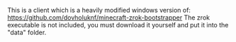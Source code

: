 This is a client which is a heavily modified windows version of: https://github.com/dovholuknf/minecraft-zrok-bootstrapper
The zrok executable is not included, you must download it yourself and put it into the "data" folder.
